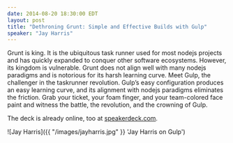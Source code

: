 ```yaml
---
date: 2014-08-20 18:30:00 EDT
layout: post
title: "Dethroning Grunt: Simple and Effective Builds with Gulp"
speaker: "Jay Harris"
---
```


Grunt is king. It is the ubiquitous task runner used for most nodejs projects and has quickly expanded to conquer other software ecosystems. However, its kingdom is vulnerable. Grunt does not align well with many nodejs paradigms and is notorious for its harsh learning curve. Meet Gulp, the challenger in the taskrunner revolution. Gulp’s easy configuration produces an easy learning curve, and its alignment with nodejs paradigms eliminates the friction. Grab your ticket, your foam finger, and your team-colored face paint and witness the battle, the revolution, and the crowning of Gulp.

The deck is already online, too at [speakerdeck.com](https://speakerdeck.com/jayharris/dethroning-grunt-simple-and-effective-builds-with-gulp-dot-js).

![Jay Harris]({{ "/images/jayharris.jpg" }} 'Jay Harris on Gulp')
